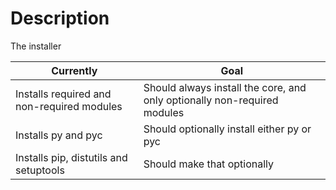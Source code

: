 # Description

The installer

| Currently | Goal |
| --- | --- |
| Installs required and non-required modules | Should always install the core, and only optionally non-required modules
| Installs py and pyc | Should optionally install either py or pyc
| Installs pip, distutils and setuptools | Should make that optionally
